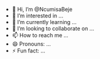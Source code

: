 - 👋 Hi, I’m @NcumisaBeje
- 👀 I’m interested in ...
- 🌱 I’m currently learning ...
- 💞️ I’m looking to collaborate on ...
- 📫 How to reach me ...
- 😄 Pronouns: ...
- ⚡ Fun fact: ...

<!---
NcumisaBeje/NcumisaBeje is a ✨ special ✨ repository because its `README.md` (this file) appears on your GitHub profile.
You can click the Preview link to take a look at your changes.
--->
